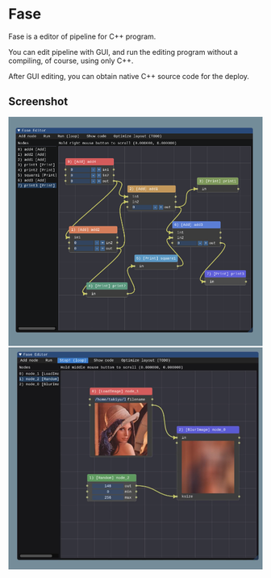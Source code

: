 # Fase

Fase is a editor of pipeline for C++ program.

You can edit pipeline with GUI, and run the editing program without a compiling,
of course, using only C++.

After GUI editing, you can obtain native C++ source code for the deploy.

## Screenshot ##
<img src="https://raw.githubusercontent.com/denkoken/fase/master/docs/screenshot1.png">
<img src="https://raw.githubusercontent.com/denkoken/fase/master/docs/screenshot2.png">

